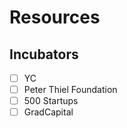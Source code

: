 # Resources

## Incubators

- [ ]  YC
- [ ]  Peter Thiel Foundation
- [ ]  500 Startups
- [ ]  GradCapital